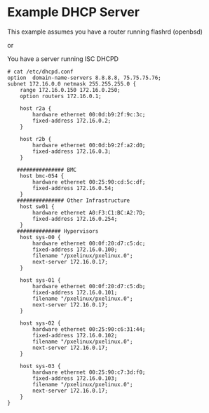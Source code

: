 Example DHCP Server
===================

This example assumes you have a router running flashrd (openbsd)

or

You have a server running ISC DHCPD

    # cat /etc/dhcpd.conf
    option  domain-name-servers 8.8.8.8, 75.75.75.76;
    subnet 172.16.0.0 netmask 255.255.255.0 {
        range 172.16.0.150 172.16.0.250;
        option routers 172.16.0.1;
    
        host r2a {
            hardware ethernet 00:0d:b9:2f:9c:3c;
            fixed-address 172.16.0.2;
        }

        host r2b {
            hardware ethernet 00:0d:b9:2f:a2:d0;
            fixed-address 172.16.0.3;
        }
    
       ############### BMC
        host bmc-054 {
            hardware ethernet 00:25:90:cd:5c:df;
            fixed-address 172.16.0.54;
        }
       ############### Other Infrastructure
        host sw01 {
            hardware ethernet A0:F3:C1:BC:A2:7D;
            fixed-address 172.16.0.254;
        }
       ############## Hypervisors
        host sys-00 {
            hardware ethernet 00:0f:20:d7:c5:dc;
            fixed-address 172.16.0.100;
            filename "/pxelinux/pxelinux.0";
            next-server 172.16.0.17;
        }
    
        host sys-01 {
            hardware ethernet 00:0f:20:d7:c5:db;
            fixed-address 172.16.0.101;
            filename "/pxelinux/pxelinux.0";
            next-server 172.16.0.17;
        }
    
        host sys-02 {
            hardware ethernet 00:25:90:c6:31:44;
            fixed-address 172.16.0.102;
            filename "/pxelinux/pxelinux.0";
            next-server 172.16.0.17;
        }
    
        host sys-03 {
            hardware ethernet 00:25:90:c7:3d:f0;
            fixed-address 172.16.0.103;
            filename "/pxelinux/pxelinux.0";
            next-server 172.16.0.17;
        }
    }
